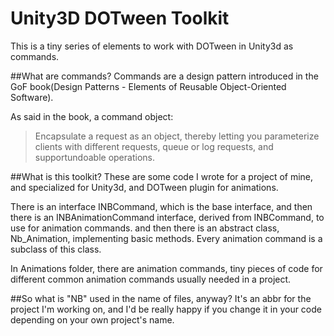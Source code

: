 # Unity3D DOTween Toolkit
This is a tiny series of elements to work with DOTween in Unity3d as commands.

##What are commands?
Commands are a design pattern introduced in the GoF book(Design Patterns - Elements of Reusable Object-Oriented Software).

As said in the book, a command object:
> Encapsulate a request as an object, thereby letting you parameterize clients with different requests, queue or log requests, and supportundoable operations.

##What is this toolkit?
These are some code I wrote for a project of mine, and specialized for Unity3d, and DOTween plugin for animations. 

There is an interface INBCommand, which is the base interface, and then there is an INBAnimationCommand interface, derived from INBCommand, to use for animation commands. and then there is an abstract class, Nb_Animation, implementing basic methods. Every animation command is a subclass of this class.

In Animations folder, there are animation commands, tiny pieces of code for different common animation commands usually needed in a project.

##So what is "NB" used in the name of files, anyway?
It's an abbr for the project I'm working on, and I'd be really happy if you change it in your code depending on your own project's name.
